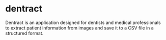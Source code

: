 # dentract
Dentract is an application designed for dentists and medical professionals to extract patient information from images and save it to a CSV file in a structured format.
